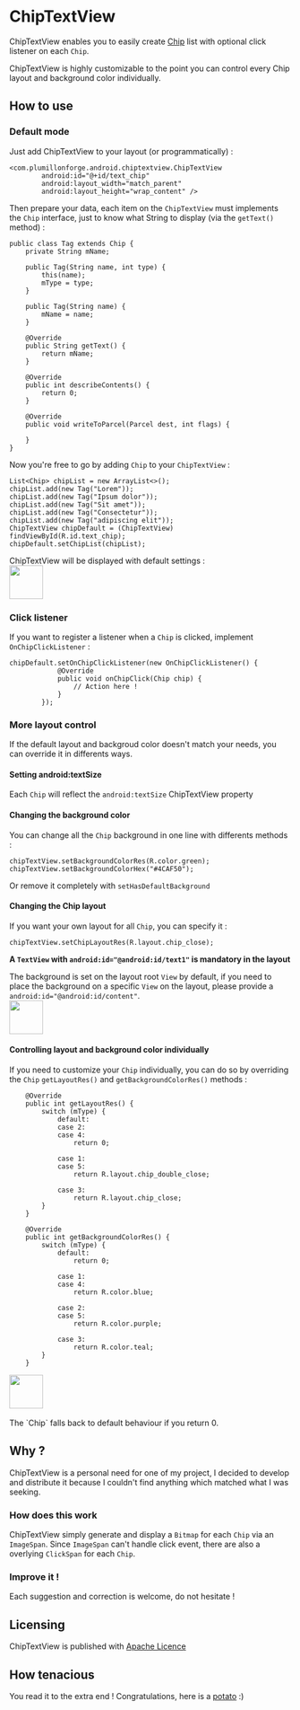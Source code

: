 # ChipTextView
ChipTextView enables you to easily create [Chip](http://www.google.fr/design/spec/components/chips.html) list with optional click listener on each `Chip`.

ChipTextView is highly customizable to the point you can control every Chip layout and background color individually.

## How to use
### Default mode
Just add ChipTextView to your layout (or programmatically) :
```
<com.plumillonforge.android.chiptextview.ChipTextView
        android:id="@+id/text_chip"
        android:layout_width="match_parent"
        android:layout_height="wrap_content" />
```

Then prepare your data, each item on the `ChipTextView` must implements the `Chip` interface, just to know what String to display (via the `getText()` method) :
```
public class Tag extends Chip {
    private String mName;

    public Tag(String name, int type) {
        this(name);
        mType = type;
    }

    public Tag(String name) {
        mName = name;
    }

    @Override
    public String getText() {
        return mName;
    }
        
    @Override
    public int describeContents() {
        return 0;
    }

    @Override
    public void writeToParcel(Parcel dest, int flags) {

    }
}
```
Now you're free to go by adding `Chip` to your `ChipTextView` :
```
List<Chip> chipList = new ArrayList<>();
chipList.add(new Tag("Lorem"));
chipList.add(new Tag("Ipsum dolor"));
chipList.add(new Tag("Sit amet"));
chipList.add(new Tag("Consectetur"));
chipList.add(new Tag("adipiscing elit"));
ChipTextView chipDefault = (ChipTextView) findViewById(R.id.text_chip);
chipDefault.setChipList(chipList);
```
ChipTextView will be displayed with default settings :
<br />
<img src="https://raw.githubusercontent.com/Plumillon/ChipTextView/master/readme/default.png" height="60px" />

### Click listener
If you want to register a listener when a `Chip` is clicked, implement `OnChipClickListener` :
```
chipDefault.setOnChipClickListener(new OnChipClickListener() {
            @Override
            public void onChipClick(Chip chip) {
                // Action here !
            }
        });
```

### More layout control
If the default layout and backgroud color doesn't match your needs, you can override it in differents ways.

#### Setting android:textSize
Each `Chip` will reflect the `android:textSize` ChipTextView property

#### Changing the background color
You can change all the `Chip` background in one line with differents methods :
```
chipTextView.setBackgroundColorRes(R.color.green);
chipTextView.setBackgroundColorHex("#4CAF50");
```
Or remove it completely with `setHasDefaultBackground`

#### Changing the Chip layout
If you want your own layout for all `Chip`, you can specify it :
```
chipTextView.setChipLayoutRes(R.layout.chip_close);
```
**A `TextView` with `android:id="@android:id/text1"` is mandatory in the layout**

The background is set on the layout root `View` by default, if you need to place the background on a specific `View` on the layout, please provide a `android:id="@android:id/content"`.
<br />
<img src="https://raw.githubusercontent.com/Plumillon/ChipTextView/master/readme/control.png" height="60px" />

#### Controlling layout and  background color individually
If you need to customize your `Chip` individually, you can do so by overriding the `Chip` `getLayoutRes()` and `getBackgroundColorRes()` methods :
```
    @Override
    public int getLayoutRes() {
        switch (mType) {
            default:
            case 2:
            case 4:
                return 0;

            case 1:
            case 5:
                return R.layout.chip_double_close;

            case 3:
                return R.layout.chip_close;
        }
    }

    @Override
    public int getBackgroundColorRes() {
        switch (mType) {
            default:
                return 0;

            case 1:
            case 4:
                return R.color.blue;

            case 2:
            case 5:
                return R.color.purple;

            case 3:
                return R.color.teal;
        }
    }
```
<img src="https://raw.githubusercontent.com/Plumillon/ChipTextView/master/readme/custom.png" height="60px" />
<br />
<br />
The `Chip` falls back to default behaviour if you return 0.

## Why ?
ChipTextView is a personal need for one of my project, I decided to develop and distribute it because I couldn't find anything which matched what I was seeking.

### How does this work
ChipTextView simply generate and display a `Bitmap` for each `Chip` via an `ImageSpan`. Since `ImageSpan` can't handle click event, there are also a overlying `ClickSpan` for each `Chip`.

### Improve it !
Each suggestion and correction is welcome, do not hesitate !

## Licensing
ChipTextView is published with [Apache Licence](http://www.apache.org/licenses/LICENSE-2.0)

## How tenacious
You read it to the extra end ! Congratulations, here is a [potato](https://raw.githubusercontent.com/Plumillon/ChipTextView/master/readme/potato.jpg) :)

